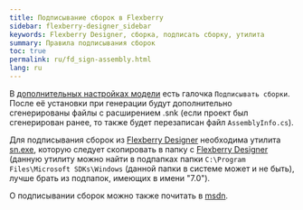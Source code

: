 ```yaml
---
title: Подписывание сборок в Flexberry
sidebar: flexberry-designer_sidebar
keywords: Flexberry Designer, сборка, подписать сборку, утилита
summary: Правила подписывания сборок
toc: true
permalink: ru/fd_sign-assembly.html
lang: ru
---
```


В [дополнительных настройках модели](fd_project-customization.html) есть галочка `Подписывать сборки`. После её установки при генерации будут дополнительно сгенерированы файлы с расширением .snk (если проект был сгенерирован ранее, то также будет перезаписан файл `AssemblyInfo.cs`).

Для подписывания сборок из [Flexberry Designer](fd_landing_page.html) необходима утилита [sn.exe](http://msdn.microsoft.com/en-us/library/k5b5tt23%28v=vs.71%29.aspx), которую следует скопировать в папку с [Flexberry Designer](fd_landing_page.html) (данную утилиту можно найти в подпапках папки `C:\Program Files\Microsoft SDKs\Windows` (данной папки в системе может и не быть), лучше брать из подпапок, имеющих в имени "7.0").

О подписывании сборок можно также почитать в [msdn](http://msdn.microsoft.com/ru-ru/library/xwb8f617%28v=vs.90%29.aspx).

